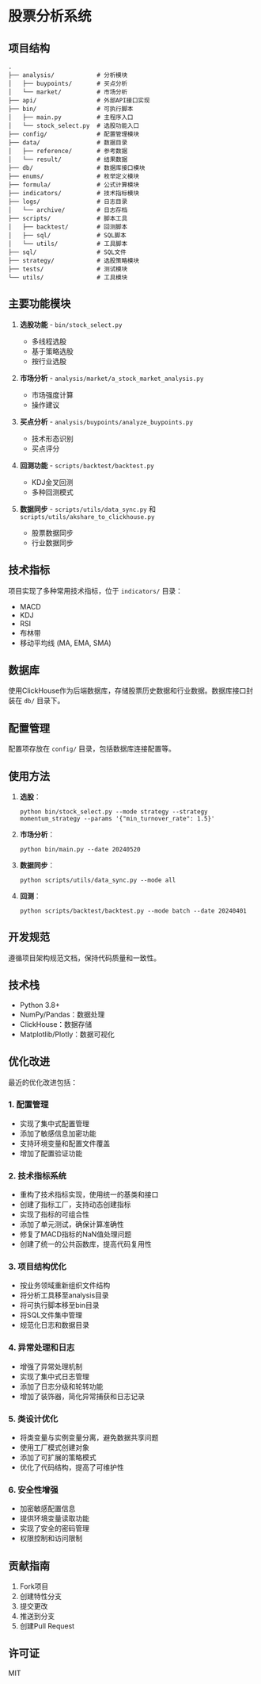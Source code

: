 # 股票分析系统

## 项目结构

```
.
├── analysis/            # 分析模块
│   ├── buypoints/       # 买点分析
│   └── market/          # 市场分析
├── api/                 # 外部API接口实现
├── bin/                 # 可执行脚本
│   ├── main.py          # 主程序入口
│   └── stock_select.py  # 选股功能入口
├── config/              # 配置管理模块
├── data/                # 数据目录
│   ├── reference/       # 参考数据
│   └── result/          # 结果数据
├── db/                  # 数据库接口模块
├── enums/               # 枚举定义模块
├── formula/             # 公式计算模块
├── indicators/          # 技术指标模块
├── logs/                # 日志目录
│   └── archive/         # 日志存档
├── scripts/             # 脚本工具
│   ├── backtest/        # 回测脚本
│   ├── sql/             # SQL脚本
│   └── utils/           # 工具脚本
├── sql/                 # SQL文件
├── strategy/            # 选股策略模块
├── tests/               # 测试模块
└── utils/               # 工具模块
```

## 主要功能模块

1. **选股功能** - `bin/stock_select.py`
   - 多线程选股
   - 基于策略选股
   - 按行业选股

2. **市场分析** - `analysis/market/a_stock_market_analysis.py`
   - 市场强度计算
   - 操作建议

3. **买点分析** - `analysis/buypoints/analyze_buypoints.py`
   - 技术形态识别
   - 买点评分

4. **回测功能** - `scripts/backtest/backtest.py`
   - KDJ金叉回测
   - 多种回测模式

5. **数据同步** - `scripts/utils/data_sync.py` 和 `scripts/utils/akshare_to_clickhouse.py`
   - 股票数据同步
   - 行业数据同步

## 技术指标

项目实现了多种常用技术指标，位于 `indicators/` 目录：
- MACD
- KDJ
- RSI
- 布林带
- 移动平均线 (MA, EMA, SMA)

## 数据库

使用ClickHouse作为后端数据库，存储股票历史数据和行业数据。数据库接口封装在 `db/` 目录下。

## 配置管理

配置项存放在 `config/` 目录，包括数据库连接配置等。

## 使用方法

1. **选股**：
   ```
   python bin/stock_select.py --mode strategy --strategy momentum_strategy --params '{"min_turnover_rate": 1.5}'
   ```

2. **市场分析**：
   ```
   python bin/main.py --date 20240520
   ```

3. **数据同步**：
   ```
   python scripts/utils/data_sync.py --mode all
   ```

4. **回测**：
   ```
   python scripts/backtest/backtest.py --mode batch --date 20240401
   ```

## 开发规范

遵循项目架构规范文档，保持代码质量和一致性。

## 技术栈

- Python 3.8+
- NumPy/Pandas：数据处理
- ClickHouse：数据存储
- Matplotlib/Plotly：数据可视化

## 优化改进

最近的优化改进包括：

### 1. 配置管理

- 实现了集中式配置管理
- 添加了敏感信息加密功能
- 支持环境变量和配置文件覆盖
- 增加了配置验证功能

### 2. 技术指标系统

- 重构了技术指标实现，使用统一的基类和接口
- 创建了指标工厂，支持动态创建指标
- 实现了指标的可组合性
- 添加了单元测试，确保计算准确性
- 修复了MACD指标的NaN值处理问题
- 创建了统一的公共函数库，提高代码复用性

### 3. 项目结构优化

- 按业务领域重新组织文件结构
- 将分析工具移至analysis目录
- 将可执行脚本移至bin目录
- 将SQL文件集中管理
- 规范化日志和数据目录

### 4. 异常处理和日志

- 增强了异常处理机制
- 实现了集中式日志管理
- 添加了日志分级和轮转功能
- 增加了装饰器，简化异常捕获和日志记录

### 5. 类设计优化

- 将类变量与实例变量分离，避免数据共享问题
- 使用工厂模式创建对象
- 添加了可扩展的策略模式
- 优化了代码结构，提高了可维护性

### 6. 安全性增强

- 加密敏感配置信息
- 提供环境变量读取功能
- 实现了安全的密码管理
- 权限控制和访问限制

## 贡献指南

1. Fork项目
2. 创建特性分支
3. 提交更改
4. 推送到分支
5. 创建Pull Request

## 许可证

MIT 